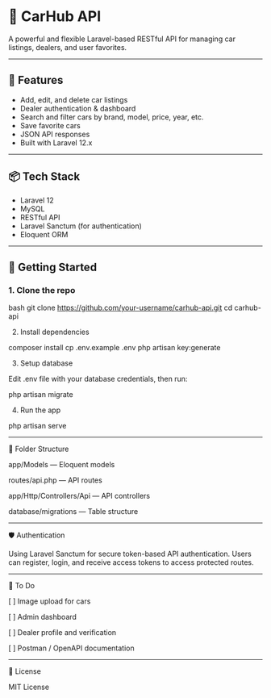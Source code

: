 # 🚗 CarHub API

A powerful and flexible Laravel-based RESTful API for managing car listings, dealers, and user favorites.

---

## 🔧 Features

- Add, edit, and delete car listings  
- Dealer authentication & dashboard  
- Search and filter cars by brand, model, price, year, etc.  
- Save favorite cars  
- JSON API responses  
- Built with Laravel 12.x

---

## 📦 Tech Stack

- Laravel 12  
- MySQL  
- RESTful API  
- Laravel Sanctum (for authentication)  
- Eloquent ORM

---

## 🚀 Getting Started

### 1. Clone the repo

bash
git clone https://github.com/your-username/carhub-api.git
cd carhub-api

2. Install dependencies

composer install
cp .env.example .env
php artisan key:generate

3. Setup database

Edit .env file with your database credentials, then run:

php artisan migrate

4. Run the app

php artisan serve


---

📂 Folder Structure

app/Models — Eloquent models

routes/api.php — API routes

app/Http/Controllers/Api — API controllers

database/migrations — Table structure



---

🛡 Authentication

Using Laravel Sanctum for secure token-based API authentication.
Users can register, login, and receive access tokens to access protected routes.


---

📌 To Do

[ ] Image upload for cars

[ ] Admin dashboard

[ ] Dealer profile and verification

[ ] Postman / OpenAPI documentation



---

📄 License

MIT License
